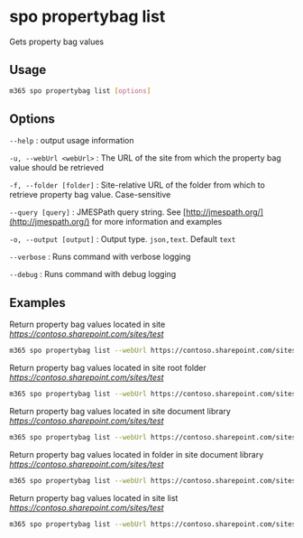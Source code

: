 # spo propertybag list

Gets property bag values

## Usage

```sh
m365 spo propertybag list [options]
```

## Options

`--help`
: output usage information

`-u, --webUrl <webUrl>`
: The URL of the site from which the property bag value should be retrieved

`-f, --folder [folder]`
: Site-relative URL of the folder from which to retrieve property bag value. Case-sensitive

`--query [query]`
: JMESPath query string. See [http://jmespath.org/](http://jmespath.org/) for more information and examples

`-o, --output [output]`
: Output type. `json,text`. Default `text`

`--verbose`
: Runs command with verbose logging

`--debug`
: Runs command with debug logging

## Examples

Return property bag values located in site _https://contoso.sharepoint.com/sites/test_

```sh
m365 spo propertybag list --webUrl https://contoso.sharepoint.com/sites/test
```

Return property bag values located in site root folder _https://contoso.sharepoint.com/sites/test_

```sh
m365 spo propertybag list --webUrl https://contoso.sharepoint.com/sites/test --folder /
```

Return property bag values located in site document library _https://contoso.sharepoint.com/sites/test_

```sh
m365 spo propertybag list --webUrl https://contoso.sharepoint.com/sites/test --folder '/Shared Documents'
```

Return property bag values located in folder in site document library _https://contoso.sharepoint.com/sites/test_

```sh
m365 spo propertybag list --webUrl https://contoso.sharepoint.com/sites/test --folder '/Shared Documents/MyFolder'
```

Return property bag values located in site list _https://contoso.sharepoint.com/sites/test_

```sh
m365 spo propertybag list --webUrl https://contoso.sharepoint.com/sites/test --folder /Lists/MyList
```